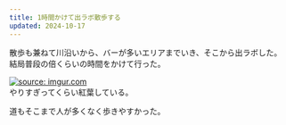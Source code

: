 ```yaml
---
title: 1時間かけて出ラボ散歩する
updated: 2024-10-17
---
```


散歩も兼ねて川沿いから、バーが多いエリアまでいき、そこから出ラボした。
結局普段の倍くらいの時間をかけて行った。

<a href="https://imgur.com/g6ijPzq"><img src="https://i.imgur.com/g6ijPzq.jpg" title="source: imgur.com" /></a>  
やりすぎってくらい紅葉している。

道もそこまで人が多くなく歩きやすかった。
